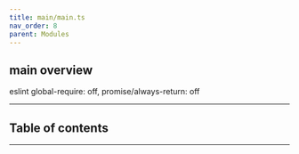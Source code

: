 ```yaml
---
title: main/main.ts
nav_order: 8
parent: Modules
---
```


## main overview

eslint global-require: off, promise/always-return: off

---

<h2 class="text-delta">Table of contents</h2>

---

